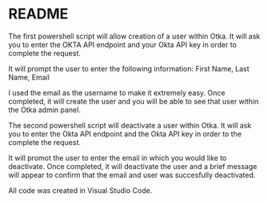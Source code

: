 # README

The first powershell script will allow creation of a user within Otka.
It will ask you to enter the OKTA API endpoint and your Okta API key in order to complete the request.

It will prompt the user to enter the following information:
First Name,
Last Name,
Email

I used the email as the username to make it extremely easy.
Once completed, it will create the user and you will be able to see that user within the Otka admin panel.

The second powershell script will deactivate a user within Otka.
It will ask you to enter the Okta API endpoint and the Okta API key in order to the complete the request.

It will promot the user to enter the email in which you would like to deactivate.
Once completed, it will deactivate the user and a brief message will appear to confirm that the email and user was succesfully deactivated.

All code was created in Visual Studio Code.

